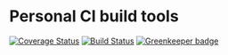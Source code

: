 # Personal CI build tools

[![Coverage Status](https://coveralls.io/repos/github/Alorel/personal-build-tools/badge.svg?branch=4.5.15)](https://coveralls.io/github/Alorel/personal-build-tools?branch=4.5.15)
[![Build Status](https://travis-ci.com/Alorel/personal-build-tools.svg?branch=4.5.15)](https://travis-ci.com/Alorel/personal-build-tools)
[![Greenkeeper badge](https://badges.greenkeeper.io/Alorel/ngx-decorators.svg)](https://greenkeeper.io/)
